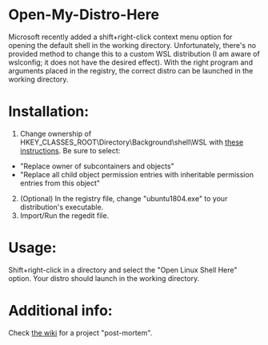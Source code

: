 # Open-My-Distro-Here
Microsoft recently added a shift+right-click context menu option for opening the default shell in the working directory. Unfortunately, there's no provided method to change this to a custom WSL distribution (I am aware of wslconfig; it does not have the desired effect). With the right program and arguments placed in the registry, the correct distro can be launched in the working directory.

# Installation:
1. Change ownership of HKEY_CLASSES_ROOT\Directory\Background\shell\WSL with [these instructions](https://www.tenforums.com/tutorials/3587-change-owner-file-folder-drive-registry-key-windows-10-a.html#option4).
 Be sure to select:
 - "Replace owner of subcontainers and objects"
 - "Replace all child object permission entries with inheritable permission entries from this object"

2. (Optional) In the registry file, change "ubuntu1804.exe" to your distribution's executable.
3. Import/Run the regedit file.

# Usage:
 Shift+right-click in a directory and select the "Open Linux Shell Here" option. Your distro should launch in the working directory.

# Additional info:
Check [the wiki](https://github.com/CJShearer/Open-My-Distro-Here/wiki) for a project "post-mortem".
